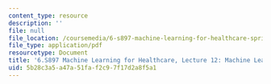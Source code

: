 ```yaml
---
content_type: resource
description: ''
file: null
file_location: /coursemedia/6-s897-machine-learning-for-healthcare-spring-2019/5b28c3a5a47a51faf2c97f17d2a8f5a1_MIT6_S897S19_lec12.pdf
file_type: application/pdf
resourcetype: Document
title: '6.S897 Machine Learning for Healthcare, Lecture 12: Machine Learning for Pathology'
uid: 5b28c3a5-a47a-51fa-f2c9-7f17d2a8f5a1
---
```

